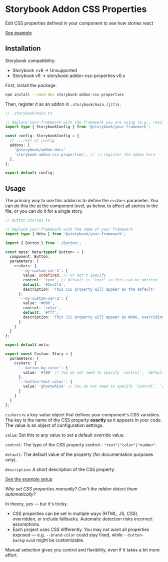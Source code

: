 # Storybook Addon CSS Properties

Edit CSS properties defined in your component to see how stories react

[See example](https://jackdomleo7.github.io/storybook-addon-css-properties)

## Installation

Storybook compatibility:
- Storybook &lt;v8 → Unsupported
- Storybook v9 → storybook-addon-css-properties v0.x

First, install the package.

```sh
npm install --save-dev storybook-addon-css-properties
```

Then, register it as an addon in `.storybook/main.(j|t)s`.

```ts
// .storybook/main.ts

// Replace your-framework with the framework you are using (e.g., react-webpack5, vue3-vite)
import type { StorybookConfig } from '@storybook/your-framework';

const config: StorybookConfig = {
  // ...rest of config
  addons: [
    '@storybook/addon-docs'
    'storybook-addon-css-properties', // 👈 register the addon here
  ],
};

export default config;
```

## Usage

The primary way to use this addon is to define the `cssVars` parameter. You can do this the at the component level, as below, to affect all stories in the file, or you can do it for a single story.

```ts
// Button.stories.ts

// Replace your-framework with the name of your framework
import type { Meta } from '@storybook/your-framework';

import { Button } from './Button';

const meta: Meta<typeof Button> = {
  component: Button,
  parameters: {
    cssVars: {
      '--my-custom-var-1': {
        value: undefined, // Or don't specify
        control: 'text', // Default is "text" so this can be omitted
        default: '#1ea7fd',
        description: 'This CSS property will appear as the default'
      },
      '--my-custom-var-2': {
        value: '#000',
        control: 'color',
        default: '#fff',
        description: 'This CSS property will appear as #000, overriding the default'
      }
    }
  }
};

export default meta;

export const Custom: Story = {
  parameters: {
    cssVars: {
      '--button-bg-color': {
        value: '#f80' // You do not need to specify `control`, `default` or `description` again, but you can if you need to
      },
      '--button-text-color': {
        value: 'ghostwhite' // You do not need to specify `control`, `default` or `description` again, but you can if you need to
      }
    }
  }
};
```

`cssVars` is a key-value object that defines your component's CSS variables. The key is the name of the CSS property **exactly** as it appears in your code. The value is an object of configuration settings.

`value`: Set this to any value to set a default override value.

`control`: The type of the CSS property control - `"text"|"color"|"number"`.

`default`: The default value of the property (for documentation purposes only).

`description`: A short description of the CSS property.

[See the example setup](./src/stories/Button.stories.ts)

_Why set CSS properties manually? Can't the addon detect them automatically?_

In theory, yes — but it's tricky.

- CSS properties can be set in multiple ways (HTML, JS, CSS), overridden, or include fallbacks. Automatic detection risks incorrect assumptions.
- Each project uses CSS differently. You may not want all properties exposed — e.g. `--brand-color` could stay fixed, while `--button-background` might be customizable.

Manual selection gives you control and flexibility, even if it takes a bit more effort.
